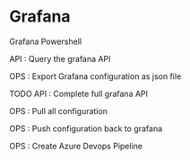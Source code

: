 # Grafana
Grafana Powershell

API : Query the grafana API

OPS : Export Grafana configuration as json file


TODO 
API : Complete full grafana API

OPS : Pull all configuration

OPS : Push configuration back to grafana

OPS : Create Azure Devops Pipeline
